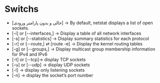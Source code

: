 # Switchs

* [خالی و بدون پارامتر ورودی] → By default, netstat displays a list of open sockets.
* [-i] or [--interfaces,] → Display a table of all network interfaces
* [-s] or [--statistics] → Display summary statistics for each protocol
* [-r] or [--route,] ⇄ [route -e] → Display the kernel routing tables
* [-g] or [--groups,] → Display multicast group membership information for IPv4 and IPv6
* [-t] or [--tcp]→ display TCP sockets
* [-u] or [--udp] → display UDP sockets
* [-l] → display only listening sockets
* [-n] → display the socket’s port number